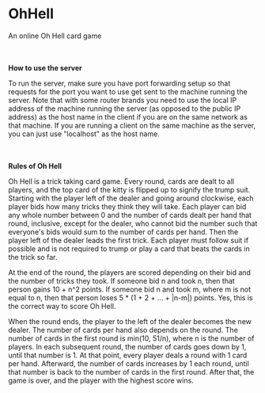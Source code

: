 # OhHell
An online Oh Hell card game



<br></br>
<b>How to use the server</b>

To run the server, make sure you have port forwarding setup so that requests for the port you want to use get sent to the machine running the server. Note that with some router brands you need to use the local IP address of the machine running the server (as opposed to the public IP address) as the host name in the client if you are on the same network as that machine. If you are running a client on the same machine as the server, you can just use "localhost" as the host name.



<br></br>
<b>Rules of Oh Hell</b>

Oh Hell is a trick taking card game. Every round, cards are dealt to all players, and the top card of the kitty is flipped up to signify the trump suit. Starting with the player left of the dealer and going around clockwise, each player bids how many tricks they think they will take. Each player can bid any whole number between 0 and the number of cards dealt per hand that round, inclusive, except for the dealer, who cannot bid the number such that everyone's bids would sum to the number of cards per hand. Then the player left of the dealer leads the first trick. Each player must follow suit if possible and is not required to trump or play a card that beats the cards in the trick so far.

At the end of the round, the players are scored depending on their bid and the number of tricks they took. If someone bid n and took n, then that person gains 10 + n^2 points. If someone bid n and took m, where m is not equal to n, then that person loses 5 * (1 + 2 + ... + |n-m|) points. Yes, this is the correct way to score Oh Hell.

When the round ends, the player to the left of the dealer becomes the new dealer. The number of cards per hand also depends on the round. The number of cards in the first round is min(10, 51/n), where n is the number of players. In each subsequent round, the number of cards goes down by 1, until that number is 1. At that point, every player deals a round with 1 card per hand. Afterward, the number of cards increases by 1 each round, until that number is back to the number of cards in the first round. After that, the game is over, and the player with the highest score wins.
